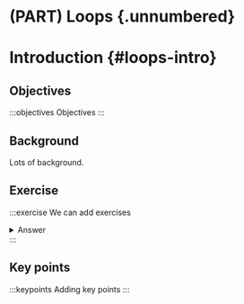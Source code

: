 

# (PART) Loops {.unnumbered}

# Introduction {#loops-intro}

## Objectives
:::objectives
Objectives
:::

## Background
Lots of background.

## Exercise
:::exercise
We can add exercises

<details><summary>Answer</summary>
With answers
</details>
:::

## Key points

:::keypoints
Adding key points
:::
